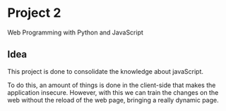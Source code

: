 # Project 2

Web Programming with Python and JavaScript

## Idea

This project is done to consolidate the knowledge about javaScript.

To do this, an amount of things is done in the client-side that makes the
application insecure. 
However, with this we can train the changes on the web without the reload of
the web page, bringing a really dynamic page.